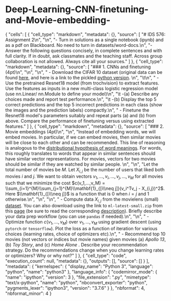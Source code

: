 # Deep-Learning-CNN-finetuning-and-Movie-embedding-

{
 "cells": [
  {
   "cell_type": "markdown",
   "metadata": {},
   "source": [
    "# IDS 576: Assignment 2\n",
    "\n",
    "- Turn in solutions as a single notebook (ipynb) and as a pdf on Blackboard. No need to turn in datasets/word-docs.\n",
    "- Answer the following questions concisely, in complete sentences and with full clarity. If in doubt, ask classmates and the teaching staff. Across group collaboration is not allowed. Always cite all your sources."
   ]
  },
  {
   "cell_type": "markdown",
   "metadata": {},
   "source": [
    "### 1. CNNs and finetuning (4pt)\n",
    "\n",
    "\n",
    " -  Download the CIFAR 10 dataset (original data can be found [here](http://www.cs.toronto.edu/~kriz/cifar.html), and here is a link to the  pickled [python version](https://www.cs.toronto.edu/~kriz/cifar-10-python.tar.gz). \n",
    "\t\n",
    " -  Use the pretrained Resnet18 model (from trochvision) to extract features. Use the features as inputs in a new multi-class logistic regression model (use nn.Linear/ nn.Module to define your model)\n",
    "\t -(a) Describe any choices made and report test performance.\n",
    "\t -(b) Display the top 5 correct predictions and the top 5 incorrect predictions in each class (show the images and the prediction labels) compactly.\n",
    " -  Finetune the Resnet18 model's parameters suitably and repeat parts (a) and (b) from above. Compare the performance of finetuning versus using extracted features."
   ]
  },
  {
   "cell_type": "markdown",
   "metadata": {},
   "source": [
    "### 2. Movie embeddings (4pt)\n",
    "\n",
    "Instead of embedding words, we will embed movies.  In particular, if we can embed movies, then similar movies will be close to each other and can be recommended.  This line of reasoning  is analogous to the [distributional hypothesis of word meanings](https://en.wikipedia.org/wiki/Distributional_semantics). For words, this roughly translates to words that appear in similar sentences should have similar vector representations. For movies, vectors for two movies should be similar if they are watched by similar people. \n",
    "\n",
    "Let the total number of movies be $M$. Let $X_{i,j}$ be the number of users that liked both movies $i$ and $j$. We want to obtain vectors $v_1,...,v_i,...,v_j,...,v_M$ for all movies such that we minimize the cost $c(v_1,...,v_M) = \\sum_{i=1}^{M}\\sum_{j=1}^{M}\\mathbf{1}_{[i\\neq j]}(v_i^Tv_j - X_{i,j})^2$. Here $\\mathbf{1}_{[i\\neq j]}$ is a function that is $0$ when $i=j$ and $1$ otherwise.\n",
    "\n",
    "\n",
    " -  Compute data $X_{i,j}$ from the movielens (small) [dataset](https://files.grouplens.org/datasets/movielens/ml-latest-small.zip). You can also download using the link to `ml-latest-small.zip` from this [page](https://grouplens.org/datasets/movielens/) (be sure to read the corresponding [description](https://files.grouplens.org/datasets/movielens/ml-latest-small-README.html)). Briefly describe your data prep workflow (you can use `pandas` if needed).\n",
    "\n",
    " -  Optimize function $c(v_1,...,v_M)$ over $v_1,...,v_M$ using gradient descent (using `pytorch` or `tensorflow`). Plot the loss as a function of iteration for various choices (learning rates, choice of optimizers etc).\n",
    " -  Recommend top 10 movies (not vectors or indices but movie names) given movies (a) _Apollo 13_, (b) _Toy Story_, and (c) _Home Alone_ . Describe your recommendation strategy. Do the recommendations change when you change learning rates or optimizers? Why or why not?"
   ]
  },
  {
   "cell_type": "code",
   "execution_count": null,
   "metadata": {},
   "outputs": [],
   "source": []
  }
 ],
 "metadata": {
  "kernelspec": {
   "display_name": "Python 3",
   "language": "python",
   "name": "python3"
  },
  "language_info": {
   "codemirror_mode": {
    "name": "ipython",
    "version": 3
   },
   "file_extension": ".py",
   "mimetype": "text/x-python",
   "name": "python",
   "nbconvert_exporter": "python",
   "pygments_lexer": "ipython3",
   "version": "3.7.6"
  }
 },
 "nbformat": 4,
 "nbformat_minor": 4
}
